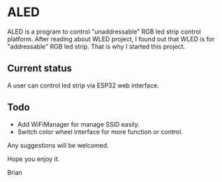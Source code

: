 # ALED

ALED is a program to control "unaddressable" RGB led strip control platform. After reading about WLED project, I found out that WLED is for "addressable" RGB led strip. That is why I started this project.

## Current status

A user can control led strip via ESP32 web interface.

## Todo

- Add WiFiManager for manage SSID easily.
- Switch color wheel interface for more function or control.

Any suggestions will be welcomed.

Hope you enjoy it.

Brian

